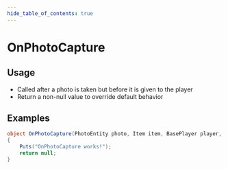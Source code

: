 ```yaml
---
hide_table_of_contents: true
---
```


# OnPhotoCapture

## Usage

* Called after a photo is taken but before it is given to the player
* Return a non-null value to override default behavior

## Examples

```csharp title=""
object OnPhotoCapture(PhotoEntity photo, Item item, BasePlayer player, byte[] photoData)
{
    Puts("OnPhotoCapture works!");
    return null;
}
```
